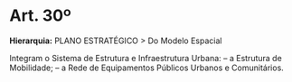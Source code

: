 # Art. 30º

**Hierarquia:** PLANO ESTRATÉGICO > Do Modelo Espacial

Integram o Sistema de Estrutura e Infraestrutura Urbana:
– a Estrutura de Mobilidade;
– a Rede de Equipamentos Públicos Urbanos e Comunitários.






